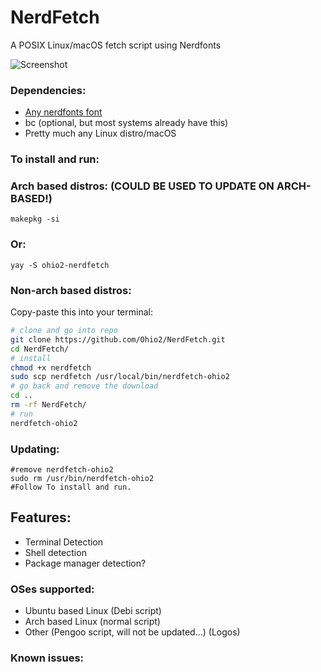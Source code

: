# NerdFetch
 A POSIX Linux/macOS fetch script using Nerdfonts

![Screenshot](https://i.imgur.com/rgW5nN1.png)

### Dependencies:

- [Any nerdfonts font](https://www.nerdfonts.com/font-downloads)
- bc (optional, but most systems already have this)
- Pretty much any Linux distro/macOS

### To install and run:
### Arch based distros: (COULD BE USED TO UPDATE ON ARCH-BASED!)
```makepkg -si```
### Or:
```yay -S ohio2-nerdfetch```
### Non-arch based distros:
Copy-paste this into your terminal:

```sh
# clone and go into repo
git clone https://github.com/Ohio2/NerdFetch.git
cd NerdFetch/
# install 
chmod +x nerdfetch
sudo scp nerdfetch /usr/local/bin/nerdfetch-ohio2
# go back and remove the download
cd ..
rm -rf NerdFetch/
# run
nerdfetch-ohio2
```
### Updating:
```
#remove nerdfetch-ohio2
sudo rm /usr/bin/nerdfetch-ohio2
#Follow To install and run.
```
## Features:
- Terminal Detection
- Shell detection
- Package manager detection?
### OSes supported:
- Ubuntu based Linux (Debi script)
- Arch based Linux (normal script)
- Other (Pengoo script, will not be updated...)
(Logos)


### Known issues:
